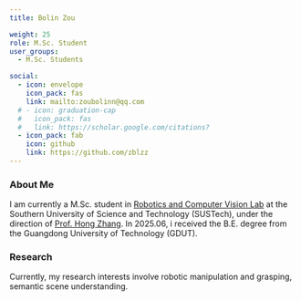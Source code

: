 ```yaml
---
title: Bolin Zou

weight: 25
role: M.Sc. Student
user_groups:
  - M.Sc. Students

social:
  - icon: envelope 
    icon_pack: fas
    link: mailto:zoubolinn@qq.com
  # - icon: graduation-cap 
  #   icon_pack: fas
  #   link: https://scholar.google.com/citations?
  - icon_pack: fab
    icon: github
    link: https://github.com/zblzz
---
```


### About Me

I am currently a M.Sc. student in [Robotics and Computer Vision Lab](https://rcvlab.eee.sustech.edu.cn/) at the Southern University of Science and Technology (SUSTech), under the direction of  [Prof. Hong Zhang](https://www.sustech.edu.cn/zh/faculties/zhanghong.html). In 2025.06, i received the B.E. degree from the Guangdong University of Technology (GDUT).

### Research

Currently, my research interests involve robotic manipulation and grasping, semantic scene understanding.

